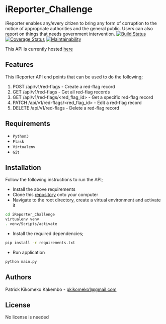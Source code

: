# iReporter_Challenge
iReporter enables any/every citizen to bring any form of corruption to the notice of appropriate authorities and the general public. Users can also report on things that needs government intervention.
[![Build Status](https://travis-ci.org/k7ko/iReporter_Challenge.svg?branch=api)](https://travis-ci.org/k7ko/iReporter_Challenge)
[![Coverage Status](https://coveralls.io/repos/github/k7ko/iReporter_Challenge/badge.svg?branch=patch-1)](https://coveralls.io/github/k7ko/iReporter_Challenge?branch=patch-1)
[![Maintainability](https://api.codeclimate.com/v1/badges/7e7520f2fd1984a9b2e5/maintainability)](https://codeclimate.com/github/k7ko/iReporter_Challenge/maintainability)

This API is currently hosted [here](https://kikoireporter.herokuapp.com/api/v1/red-flags "iReporter on Heroku")

## Features
This iReporter API end points that can be used to do the following;
1) POST /api/v1/red-flags - Create a red-flag record
2) GET /api/v1/red-flags - Get all red-flag records
3) GET /api/v1/red-flags/<red_flag_id> - Get a specific red-flag record
4) PATCH /api/v1/red-flags/<red_flag_id> - Edit a red-flag record
5) DELETE /api/v1/red-flags - Delete a red-flag record

## Requirements
* `Python3`
* `Flask`
* `Virtualenv` 
* `Git`
## Installation
Follow the following instructions to run the API;
* Install the above requirements
* Clone this [repository](https://github.com/k7ko/iReporter_Challenge.git "iReporter Repository") onto your computer
* Navigate to the root directory, create a virtual environment and activate it
```bash
cd iReporter_Challenge
virtualenv venv
. venv/Scripts/activate
```
* Install the required dependencies;
```bash
pip install -r requirements.txt
```
* Run application
```bash
python main.py
```

## Authors
Patrick Kikomeko Kakembo - pkikomeko1@gmail.com

## License
No license is needed